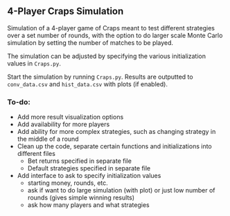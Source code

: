 ## 4-Player Craps Simulation

Simulation of a 4-player game of Craps meant to test different strategies over a set number of rounds, with the option to do larger scale Monte Carlo simulation by setting the number of matches to be played.

The simulation can be adjusted by specifying the various initialization values in `Craps.py`.

Start the simulation by running `Craps.py`. Results are outputted to `conv_data.csv` and `hist_data.csv` with plots (if enabled). 

### To-do: 
- Add more result visualization options
- Add availability for more players
- Add ability for more complex strategies, such as changing strategy in the middle of a round
- Clean up the code, separate certain functions and initializations into different files
  - Bet returns specified in separate file
  - Default strategies specified in separate file
- Add interface to ask to specify initialization values
  - starting money, rounds, etc.
  - ask if want to do large simulation (with plot) or just low number of rounds (gives simple winning results)
  - ask how many players and what strategies
  
